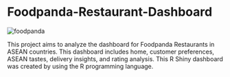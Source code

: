 # Foodpanda-Restaurant-Dashboard

![foodpanda](https://github.com/weihan07/ASEAN-Foodpanda-Restaurant-Dashboard/assets/117060740/9673048c-79ac-41a7-ae43-638ee9636fe5)


This project aims to analyze the dashboard for Foodpanda Restaurants in ASEAN countries. This dashboard includes home, customer preferences, ASEAN tastes, delivery insights, and rating analysis. This R Shiny dashboard was created by using the R programming language. 

